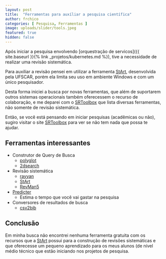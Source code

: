 ```yaml
---
layout: post
title:  "Ferramentas para auxíliar a pesquisa científica"
author: frchico
categories: [ Pesquisa, Ferramentas ]
image: uploads/slider/tools.jpeg
featured: true
hidden: false
---
```


Após iniciar a pesquisa envolvendo [orquestração de servicos]({{ site.baseurl }}{% link _projetos/kubernetes.md %}), tive a necessidade de realizar uma revisão sistemática.

Para auxiliar a revisão pensei em utilizar a ferramenta [StArt], desenvolvida pela UFSCAR, porém ela limita seu uso em ambiente Windows e com um único pesquisador.

Desta forma iniciei a busca por novas ferramentas, que além de suportarem outros sistemas operacionais também oferecessem o recurso de colaboração, e me deparei com o [SRToolbox] que lista diversas ferramentas, não somente de revisão sistemática.

Então, se você está pensando em iniciar pesquisas (acadêmicas ou não), sugiro visitar o site [SRToolbox] para ver se não tem nada que possa te ajudar.

[SRToolbox]: http://systematicreviewtools.com/index.php
[StArt]: http://lapes.dc.ufscar.br/tools/start_tool

## Ferramentas interessantes

- Construtor de Query de Busca
  - [polyglot](http://crebp-sra.com/#/polyglot)
  - [2dsearch](https://www.2dsearch.com/)
- Revisão sistemática
  - [rayyan](https://rayyan.qcri.org/welcome)
  - [StArt]
  - [RevMan5](https://community.cochrane.org/help/tools-and-software/revman-5/revman-5-download)
- [Predicter](https://estech.shinyapps.io/predicter/)
  - Estima o tempo que você vai gastar na pesquisa
- Conversores de resultados de busca
  - [csv2bib](https://github.com/jacksonpradolima/csv2bib)

## Conclusão

Em minha busca não encontrei nenhuma ferramenta gratuita com os recursos que a [StArt] possui para a construção de revisões sistemáticas e que oferecesse um pequeno aprendizado para os meus alunos (de nível médio técnico que estão iniciando nos projetos de pesquisa.